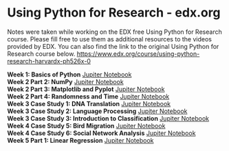# Using Python for Research - edx.org

Notes were taken while working on the EDX free Using Python for Research course. Please fill free to use them as additional resources to the videos provided by EDX. You can also find the link to the original Using Python for Research course below.
https://www.edx.org/course/using-python-research-harvardx-ph526x-0
  
**Week 1: Basics of Python** [Jupiter Notebook](https://github.com/mmichal9/Using_Python_for_Research-edx.org-/blob/master/Week_1.ipynb)  
**Week 2 Part 2: NumPy** [Jupiter Notebook](https://github.com/mmichal9/Using_Python_for_Research-edx.org-/blob/master/Week_2_p2.ipynb)  
**Week 2 Part 3: Matplotlib and Pyplot** [Jupiter Notebook](https://github.com/mmichal9/Using_Python_for_Research-edx.org-/blob/master/Week_2_p3.ipynb)  
**Week 2 Part 4: Randomness and Time** [Jupiter Notebook](https://github.com/mmichal9/Using_Python_for_Research-edx.org-/blob/master/Week_2_p4.ipynb)  
**Week 3 Case Study 1: DNA Translation** [Jupiter Notebook](https://github.com/mmichal9/Using_Python_for_Research-edx.org-/blob/master/Week_3_CS1.ipynb)  
**Week 3 Case Study 2: Language Processing** [Jupiter Notebook](https://github.com/mmichal9/Using_Python_for_Research-edx.org-/blob/master/Week_3_CS2.ipynb)  
**Week 3 Case Study 3: Introduction to Classification** [Jupiter Notebook](https://github.com/mmichal9/Using_Python_for_Research-edx.org-/blob/master/Week_3_CS3.ipynb)  
**Week 4 Case Study 5: Bird Migration** [Jupiter Notebook](https://github.com/mmichal9/Using_Python_for_Research-edx.org-/blob/master/Week_4_CS5.ipynb)  
**Week 4 Case Study 6: Social Network Analysis** [Jupiter Notebook](https://github.com/mmichal9/Using_Python_for_Research-edx.org-/blob/master/Week_4_CS6.ipynb)  
**Week 5 Part 1: Linear Regression** [Jupiter Notebook](https://github.com/mmichal9/Using_Python_for_Research-edx.org-/blob/master/Week_5_p1.ipynb)  


